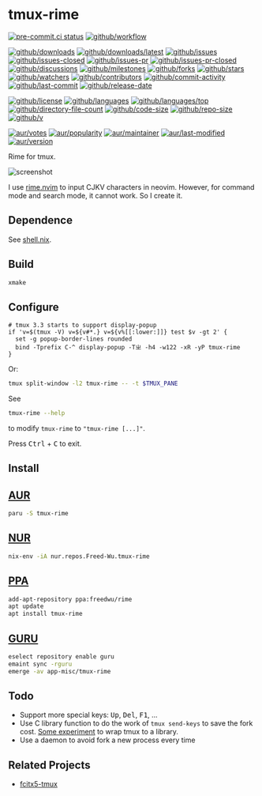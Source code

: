 # tmux-rime

[![pre-commit.ci status](https://results.pre-commit.ci/badge/github/Freed-Wu/tmux-rime/main.svg)](https://results.pre-commit.ci/latest/github/Freed-Wu/tmux-rime/main)
[![github/workflow](https://github.com/Freed-Wu/tmux-rime/actions/workflows/main.yml/badge.svg)](https://github.com/Freed-Wu/tmux-rime/actions)

[![github/downloads](https://shields.io/github/downloads/Freed-Wu/tmux-rime/total)](https://github.com/Freed-Wu/tmux-rime/releases)
[![github/downloads/latest](https://shields.io/github/downloads/Freed-Wu/tmux-rime/latest/total)](https://github.com/Freed-Wu/tmux-rime/releases/latest)
[![github/issues](https://shields.io/github/issues/Freed-Wu/tmux-rime)](https://github.com/Freed-Wu/tmux-rime/issues)
[![github/issues-closed](https://shields.io/github/issues-closed/Freed-Wu/tmux-rime)](https://github.com/Freed-Wu/tmux-rime/issues?q=is%3Aissue+is%3Aclosed)
[![github/issues-pr](https://shields.io/github/issues-pr/Freed-Wu/tmux-rime)](https://github.com/Freed-Wu/tmux-rime/pulls)
[![github/issues-pr-closed](https://shields.io/github/issues-pr-closed/Freed-Wu/tmux-rime)](https://github.com/Freed-Wu/tmux-rime/pulls?q=is%3Apr+is%3Aclosed)
[![github/discussions](https://shields.io/github/discussions/Freed-Wu/tmux-rime)](https://github.com/Freed-Wu/tmux-rime/discussions)
[![github/milestones](https://shields.io/github/milestones/all/Freed-Wu/tmux-rime)](https://github.com/Freed-Wu/tmux-rime/milestones)
[![github/forks](https://shields.io/github/forks/Freed-Wu/tmux-rime)](https://github.com/Freed-Wu/tmux-rime/network/members)
[![github/stars](https://shields.io/github/stars/Freed-Wu/tmux-rime)](https://github.com/Freed-Wu/tmux-rime/stargazers)
[![github/watchers](https://shields.io/github/watchers/Freed-Wu/tmux-rime)](https://github.com/Freed-Wu/tmux-rime/watchers)
[![github/contributors](https://shields.io/github/contributors/Freed-Wu/tmux-rime)](https://github.com/Freed-Wu/tmux-rime/graphs/contributors)
[![github/commit-activity](https://shields.io/github/commit-activity/w/Freed-Wu/tmux-rime)](https://github.com/Freed-Wu/tmux-rime/graphs/commit-activity)
[![github/last-commit](https://shields.io/github/last-commit/Freed-Wu/tmux-rime)](https://github.com/Freed-Wu/tmux-rime/commits)
[![github/release-date](https://shields.io/github/release-date/Freed-Wu/tmux-rime)](https://github.com/Freed-Wu/tmux-rime/releases/latest)

[![github/license](https://shields.io/github/license/Freed-Wu/tmux-rime)](https://github.com/Freed-Wu/tmux-rime/blob/main/LICENSE)
[![github/languages](https://shields.io/github/languages/count/Freed-Wu/tmux-rime)](https://github.com/Freed-Wu/tmux-rime)
[![github/languages/top](https://shields.io/github/languages/top/Freed-Wu/tmux-rime)](https://github.com/Freed-Wu/tmux-rime)
[![github/directory-file-count](https://shields.io/github/directory-file-count/Freed-Wu/tmux-rime)](https://github.com/Freed-Wu/tmux-rime)
[![github/code-size](https://shields.io/github/languages/code-size/Freed-Wu/tmux-rime)](https://github.com/Freed-Wu/tmux-rime)
[![github/repo-size](https://shields.io/github/repo-size/Freed-Wu/tmux-rime)](https://github.com/Freed-Wu/tmux-rime)
[![github/v](https://shields.io/github/v/release/Freed-Wu/tmux-rime)](https://github.com/Freed-Wu/tmux-rime)

[![aur/votes](https://img.shields.io/aur/votes/tmux-rime)](https://aur.archlinux.org/packages/tmux-rime)
[![aur/popularity](https://img.shields.io/aur/popularity/tmux-rime)](https://aur.archlinux.org/packages/tmux-rime)
[![aur/maintainer](https://img.shields.io/aur/maintainer/tmux-rime)](https://aur.archlinux.org/packages/tmux-rime)
[![aur/last-modified](https://img.shields.io/aur/last-modified/tmux-rime)](https://aur.archlinux.org/packages/tmux-rime)
[![aur/version](https://img.shields.io/aur/version/tmux-rime)](https://aur.archlinux.org/packages/tmux-rime)

Rime for tmux.

![screenshot](https://github.com/user-attachments/assets/2887f6a0-1f4e-4d9b-9550-56268cc308b4)

I use [rime.nvim](https://github.com/Freed-Wu/rime.nvim) to input CJKV
characters in neovim. However, for command mode and search mode, it cannot work.
So I create it.

## Dependence

See [shell.nix](shell.nix).

## Build

```sh
xmake
```

## Configure

```tmux
# tmux 3.3 starts to support display-popup
if 'v=$(tmux -V) v=${v#*.} v=${v%[[:lower:]]} test $v -gt 2' {
  set -g popup-border-lines rounded
  bind -Tprefix C-^ display-popup -Tㄓ -h4 -w122 -xR -yP tmux-rime
}
```

Or:

```sh
tmux split-window -l2 tmux-rime -- -t $TMUX_PANE
```

See

```sh
tmux-rime --help
```

to modify `tmux-rime` to `"tmux-rime [...]"`.

<!-- markdownlint-disable MD033 -->

Press <kbd>Ctrl</kbd> + <kbd>C</kbd> to exit.

<!-- markdownlint-enable MD033 -->

## Install

## [AUR](https://aur.archlinux.org/packages/tmux-rime)

```sh
paru -S tmux-rime
```

## [NUR](https://nur.nix-community.org/repos/freed-wu/)

```sh
nix-env -iA nur.repos.Freed-Wu.tmux-rime
```

## [PPA](https://launchpad.net/~freedwu/+archive/ubuntu/rime)

```sh
add-apt-repository ppa:freedwu/rime
apt update
apt install tmux-rime
```

## [GURU](https://gitweb.gentoo.org/repo/proj/guru.git/log/?h=dev)

```sh
eselect repository enable guru
emaint sync -rguru
emerge -av app-misc/tmux-rime
```

## Todo

<!-- markdownlint-disable MD033 -->

- Support more special keys: <kbd>Up</kbd>, <kbd>Del</kbd>, <kbd>F1</kbd>, ...
- Use C library function to do the work of `tmux send-keys` to save the fork
  cost.
  [Some experiment](https://github.com/Freed-Wu/vimux.nvim) to wrap tmux to a
  library.
- Use a daemon to avoid fork a new process every time

<!-- markdownlint-enable MD033 -->

## Related Projects

- [fcitx5-tmux](https://github.com/wengxt/fcitx5-tmux)
